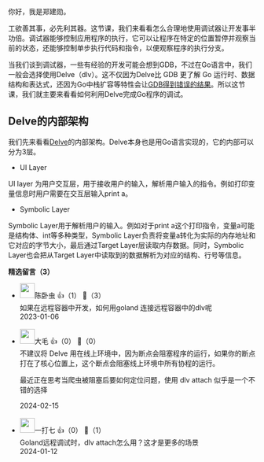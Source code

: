 你好，我是郑建勋。

工欲善其事，必先利其器。这节课，我们来看看怎么合理地使用调试器让开发事半功倍。调试器能够控制应用程序的执行，它可以让程序在特定的位置暂停并观察当前的状态，还能够控制单步执行代码和指令，以便观察程序的执行分支。

当我们谈到调试器，一些有经验的开发可能会想到GDB，不过在Go语言中，我们一般会选择使用Delve（dlv）。这不仅因为Delve比 GDB 更了解 Go 运行时、数据结构和表达式，还因为Go中栈扩容等特性会让[GDB得到错误的结果](https://go.dev/doc/gdb)。所以这节课，我们就主要来看看如何利用Delve完成Go程序的调试。

## Delve的内部架构

我们先来看看[Delve](https://github.com/go-delve/delve)的内部架构。Delve本身也是用Go语言实现的，它的内部可以分为3层。

- UI Layer

UI layer 为用户交互层，用于接收用户的输入，解析用户输入的指令。例如打印变量信息时用户需要在交互层输入print a。

- Symbolic Layer

Symbolic Layer用于解析用户的输入。例如对于print a这个打印指令，变量a可能是结构体、int等多种类型，Symbolic Layer负责将变量a转化为实际的内存地址和它对应的字节大小，最后通过Target Layer层读取内存数据。同时，Symbolic Layer也会把从Target Layer中读取到的数据解析为对应的结构、行号等信息。
<div><strong>精选留言（3）</strong></div><ul>
<li><img src="https://static001.geekbang.org/account/avatar/00/16/9c/fb/7fe6df5b.jpg" width="30px"><span>陈卧虫</span> 👍（1） 💬（3）<div>如果在远程容器中开发，如何用goland 连接远程容器中的dlv呢</div>2023-01-06</li><br/><li><img src="https://static001.geekbang.org/account/avatar/00/1c/fc/4f/0a452c94.jpg" width="30px"><span>大毛</span> 👍（0） 💬（0）<div>不建议将 Delve 用在线上环境中，因为断点会阻塞程序的运行，如果你的断点打在了核心位置上，这个断点会阻塞线上环境中所有协程的运行。

最近正在思考当爬虫被阻塞后要如何定位问题，使用 dlv attach 似乎是一个不错的选择</div>2024-02-15</li><br/><li><img src="https://static001.geekbang.org/account/avatar/00/12/f0/6d/3e570bb8.jpg" width="30px"><span>一打七</span> 👍（0） 💬（1）<div>Goland远程调试时，dlv attach怎么用？这才是更多的场景</div>2024-01-12</li><br/>
</ul>